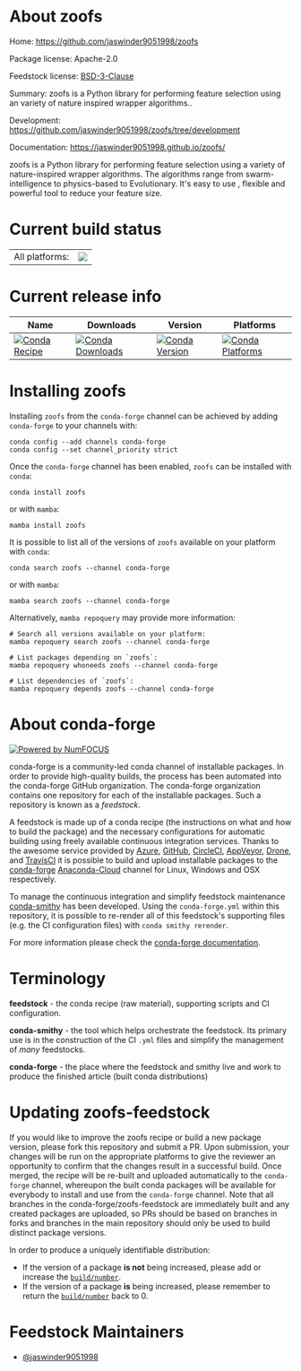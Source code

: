 About zoofs
===========

Home: https://github.com/jaswinder9051998/zoofs

Package license: Apache-2.0

Feedstock license: [BSD-3-Clause](https://github.com/conda-forge/zoofs-feedstock/blob/main/LICENSE.txt)

Summary: zoofs is a Python library for performing feature selection using an variety of nature inspired wrapper algorithms..

Development: https://github.com/jaswinder9051998/zoofs/tree/development

Documentation: https://jaswinder9051998.github.io/zoofs/

zoofs is a Python library for performing feature selection using a variety of nature-inspired wrapper algorithms.
The algorithms range from swarm-intelligence to physics-based to Evolutionary.
It's easy to use , flexible and powerful tool to reduce your feature size.


Current build status
====================


<table><tr><td>All platforms:</td>
    <td>
      <a href="https://dev.azure.com/conda-forge/feedstock-builds/_build/latest?definitionId=15647&branchName=main">
        <img src="https://dev.azure.com/conda-forge/feedstock-builds/_apis/build/status/zoofs-feedstock?branchName=main">
      </a>
    </td>
  </tr>
</table>

Current release info
====================

| Name | Downloads | Version | Platforms |
| --- | --- | --- | --- |
| [![Conda Recipe](https://img.shields.io/badge/recipe-zoofs-green.svg)](https://anaconda.org/conda-forge/zoofs) | [![Conda Downloads](https://img.shields.io/conda/dn/conda-forge/zoofs.svg)](https://anaconda.org/conda-forge/zoofs) | [![Conda Version](https://img.shields.io/conda/vn/conda-forge/zoofs.svg)](https://anaconda.org/conda-forge/zoofs) | [![Conda Platforms](https://img.shields.io/conda/pn/conda-forge/zoofs.svg)](https://anaconda.org/conda-forge/zoofs) |

Installing zoofs
================

Installing `zoofs` from the `conda-forge` channel can be achieved by adding `conda-forge` to your channels with:

```
conda config --add channels conda-forge
conda config --set channel_priority strict
```

Once the `conda-forge` channel has been enabled, `zoofs` can be installed with `conda`:

```
conda install zoofs
```

or with `mamba`:

```
mamba install zoofs
```

It is possible to list all of the versions of `zoofs` available on your platform with `conda`:

```
conda search zoofs --channel conda-forge
```

or with `mamba`:

```
mamba search zoofs --channel conda-forge
```

Alternatively, `mamba repoquery` may provide more information:

```
# Search all versions available on your platform:
mamba repoquery search zoofs --channel conda-forge

# List packages depending on `zoofs`:
mamba repoquery whoneeds zoofs --channel conda-forge

# List dependencies of `zoofs`:
mamba repoquery depends zoofs --channel conda-forge
```


About conda-forge
=================

[![Powered by
NumFOCUS](https://img.shields.io/badge/powered%20by-NumFOCUS-orange.svg?style=flat&colorA=E1523D&colorB=007D8A)](https://numfocus.org)

conda-forge is a community-led conda channel of installable packages.
In order to provide high-quality builds, the process has been automated into the
conda-forge GitHub organization. The conda-forge organization contains one repository
for each of the installable packages. Such a repository is known as a *feedstock*.

A feedstock is made up of a conda recipe (the instructions on what and how to build
the package) and the necessary configurations for automatic building using freely
available continuous integration services. Thanks to the awesome service provided by
[Azure](https://azure.microsoft.com/en-us/services/devops/), [GitHub](https://github.com/),
[CircleCI](https://circleci.com/), [AppVeyor](https://www.appveyor.com/),
[Drone](https://cloud.drone.io/welcome), and [TravisCI](https://travis-ci.com/)
it is possible to build and upload installable packages to the
[conda-forge](https://anaconda.org/conda-forge) [Anaconda-Cloud](https://anaconda.org/)
channel for Linux, Windows and OSX respectively.

To manage the continuous integration and simplify feedstock maintenance
[conda-smithy](https://github.com/conda-forge/conda-smithy) has been developed.
Using the ``conda-forge.yml`` within this repository, it is possible to re-render all of
this feedstock's supporting files (e.g. the CI configuration files) with ``conda smithy rerender``.

For more information please check the [conda-forge documentation](https://conda-forge.org/docs/).

Terminology
===========

**feedstock** - the conda recipe (raw material), supporting scripts and CI configuration.

**conda-smithy** - the tool which helps orchestrate the feedstock.
                   Its primary use is in the construction of the CI ``.yml`` files
                   and simplify the management of *many* feedstocks.

**conda-forge** - the place where the feedstock and smithy live and work to
                  produce the finished article (built conda distributions)


Updating zoofs-feedstock
========================

If you would like to improve the zoofs recipe or build a new
package version, please fork this repository and submit a PR. Upon submission,
your changes will be run on the appropriate platforms to give the reviewer an
opportunity to confirm that the changes result in a successful build. Once
merged, the recipe will be re-built and uploaded automatically to the
`conda-forge` channel, whereupon the built conda packages will be available for
everybody to install and use from the `conda-forge` channel.
Note that all branches in the conda-forge/zoofs-feedstock are
immediately built and any created packages are uploaded, so PRs should be based
on branches in forks and branches in the main repository should only be used to
build distinct package versions.

In order to produce a uniquely identifiable distribution:
 * If the version of a package **is not** being increased, please add or increase
   the [``build/number``](https://docs.conda.io/projects/conda-build/en/latest/resources/define-metadata.html#build-number-and-string).
 * If the version of a package **is** being increased, please remember to return
   the [``build/number``](https://docs.conda.io/projects/conda-build/en/latest/resources/define-metadata.html#build-number-and-string)
   back to 0.

Feedstock Maintainers
=====================

* [@jaswinder9051998](https://github.com/jaswinder9051998/)

